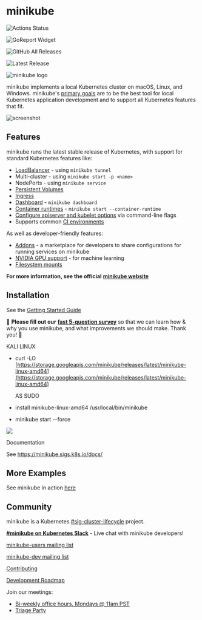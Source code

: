# minikube

![Actions Status](https://github.com/kubernetes/minikube/workflows/build/badge.svg)

![GoReport Widget](https://goreportcard.com/badge/github.com/kubernetes/minikube)

![GitHub All Releases](https://img.shields.io/github/downloads/kubernetes/minikube/total.svg)

![Latest Release](https://img.shields.io/github/v/release/kubernetes/minikube?include_prereleases)

![minikube logo](https://github.com/kubernetes/minikube/raw/master/images/logo/logo.png)

minikube implements a local Kubernetes cluster on macOS, Linux, and Windows. minikube's [primary goals](https://minikube.sigs.k8s.io/docs/concepts/principles/) are to be the best tool for local Kubernetes application development and to support all Kubernetes features that fit.

![screenshot](https://raw.githubusercontent.com/kubernetes/minikube/master/site/static/images/screenshot.png)

## Features

minikube runs the latest stable release of Kubernetes, with support for standard Kubernetes features like:

*   [LoadBalancer](https://minikube.sigs.k8s.io/docs/handbook/accessing/#loadbalancer-access) - using `minikube tunnel`
*   Multi-cluster - using `minikube start -p <name>`
*   NodePorts - using `minikube service`
*   [Persistent Volumes](https://minikube.sigs.k8s.io/docs/handbook/persistent_volumes/)
*   [Ingress](https://kubernetes.io/docs/tasks/access-application-cluster/ingress-minikube/)
*   [Dashboard](https://minikube.sigs.k8s.io/docs/handbook/dashboard/) - `minikube dashboard`
*   [Container runtimes](https://minikube.sigs.k8s.io/docs/handbook/config/#runtime-configuration) - `minikube start --container-runtime`
*   [Configure apiserver and kubelet options](https://minikube.sigs.k8s.io/docs/handbook/config/#modifying-kubernetes-defaults) via command-line flags
*   Supports common [CI environments](https://github.com/minikube-ci/examples)

As well as developer-friendly features:

*   [Addons](https://minikube.sigs.k8s.io/docs/handbook/deploying/#addons) - a marketplace for developers to share configurations for running services on minikube
*   [NVIDIA GPU support](https://minikube.sigs.k8s.io/docs/tutorials/nvidia_gpu/) - for machine learning
*   [Filesystem mounts](https://minikube.sigs.k8s.io/docs/handbook/mount/)

**For more information, see the official** [**minikube website**](https://minikube.sigs.k8s.io)

## Installation

See the [Getting Started Guide](https://minikube.sigs.k8s.io/docs/start/)

:mega: **Please fill out our** [**fast 5-question survey**](https://forms.gle/Gg3hG5ZySw8c1C24A) so that we can learn how & why you use minikube, and what improvements we should make. Thank you! :dancers:

KALI LINUX

*   curl -LO [https://storage.googleapis.com/minikube/releases/latest/minikube-linux-amd64](https://storage.googleapis.com/minikube/releases/latest/minikube-linux-amd64)  
      
    AS SUDO
*   install minikube-linux-amd64 /usr/local/bin/minikube
*   minikube start --force 

![](https://user-images.githubusercontent.com/9384127/228987615-a33f0730-2d7e-4019-b3fd-7dc5f8657ea2.png)

Documentation

See https://minikube.sigs.k8s.io/docs/

## More Examples

See minikube in action [here](https://minikube.sigs.k8s.io/docs/handbook/controls/)

## Community

minikube is a Kubernetes [#sig-cluster-lifecycle](https://github.com/kubernetes/community/tree/master/sig-cluster-lifecycle) project.

[**#minikube on Kubernetes Slack**](https://kubernetes.slack.com) - Live chat with minikube developers!

[minikube-users mailing list](https://groups.google.com/g/minikube-users)

[minikube-dev mailing list](https://groups.google.com/g/minikube-dev)

[Contributing](https://minikube.sigs.k8s.io/docs/contrib/)

[Development Roadmap](https://minikube.sigs.k8s.io/docs/contrib/roadmap/)

Join our meetings:

*   [Bi-weekly office hours, Mondays @ 11am PST](https://tinyurl.com/minikube-oh)
*   [Triage Party](https://minikube.sigs.k8s.io/docs/contrib/triage/)
